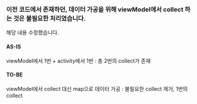 ### 이전 코드에서 존재하던, 데이터 가공을 위해 viewModel에서 collect 하는 것은 불필요한 처리였습니다.
해당 내용 수정했습니다.

#### AS-IS
viewModel에서 1번 + activity에서 1번 : 총 2번의 collect가 존재

#### TO-BE
viewModel에서 collect 대신 map으로 데이터 가공 : 불필요한 collect 제거, 1번의 collect
